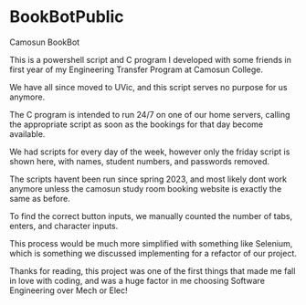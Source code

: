# BookBotPublic
Camosun BookBot 

This is a powershell script and C program I developed with some friends in first year of my Engineering Transfer Program at Camosun College.

We have all since moved to UVic, and this script serves no purpose for us anymore.

The C program is intended to run 24/7 on one of our home servers, calling the appropriate script as soon as the bookings for that day become available.

We had scripts for every day of the week, however only the friday script is shown here, with names, student numbers, and passwords removed.

The scripts havent been run since spring 2023, and most likely dont work anymore unless the camosun study room booking website is exactly the same as before.

To find the correct button inputs, we manually counted the number of tabs, enters, and character inputs.

This process would be much more simplified with something like Selenium, which is something we discussed implementing for a refactor of our project.


Thanks for reading, this project was one of the first things that made me fall in love with coding, and was a huge factor in me choosing Software Engineering over Mech or Elec!
